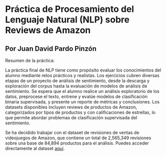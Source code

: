# Práctica de Procesamiento del Lenguaje Natural (NLP) sobre Reviews de Amazon
## Por Juan David Pardo Pinzón

Resumen de la práctica:

La práctica final de NLP tiene como propósito evaluar los conocimientos del alumno mediante retos prácticos y realistas. Los ejercicios cubren diversas etapas de un proyecto de análisis de sentimiento, desde la descarga y exploración del corpus hasta la evaluación de modelos de análisis de sentimiento. Se espera que el alumno realice un análisis exploratorio de los datos, preprocese el texto, entrene y evalúe modelos de clasificación binaria supervisada, y presente un reporte de métricas y conclusiones. Los datasets disponibles incluyen reviews de productos de Amazon, categorizados por tipos de productos y con calificaciones de estrellas, lo que permite abordar problemas de clasificación supervisada del sentimiento.

Se ha decidido trabajar con el dataset de revisiones de ventas de videojuegos de Amazon, que contiene un total de 2,565,349 revisiones sobre una base de 84,894 productos para el análisis. Puedes acceder directamente al dataset [aquí](https://cseweb.ucsd.edu//~jmcauley/datasets/amazon_v2/index.html).
